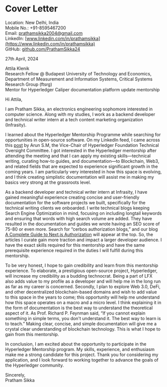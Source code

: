 # Cover Letter

Location: New Delhi, India  
Mobile No.: +91-8595467200  
Email: [prathamsikka2004@gmail.com](mailto:prathamsikka2004@gmail.com)  
LinkedIn: [www.linkedin.com/in/prathamsikka](https://www.linkedin.com/in/prathamsikka)  
GitHub: [github.com/PrathamSikka24](https://github.com/PrathamSikka24)

27th April, 2024

Attila Klenik  
Research Fellow @ Budapest University of Technology and Economics, Department of Measurement and Information Systems, Critical Systems Research Group (ftsrg)  
Mentor for Hyperledger Caliper documentation platform update mentorship

Hi Attila,

I am Pratham Sikka, an electronics engineering sophomore interested in computer science. Along with my studies, I work as a backend developer and technical writer intern at a tech content marketing organization (Infrasity).

I learned about the Hyperledger Mentorship Programme while searching for opportunities in open-source software. On my LinkedIn feed, I came across this [post](https://www.linkedin.com/posts/arunsm93_how-to-apply-to-hyperledgers-annual-paid-activity-7182758511846596608-Otyr?utm_source=share&utm_medium=member_desktop) by Arun S.M, the Vice-Chair of Hyperledger Foundation Technical Oversight Committee. I got interested in the Hyperledger mentorship after attending the meeting and that I can apply my existing skills—technical writing, curating how-to guides, and documentation—to Blockchain, Web3, and related fields that are expected to experience significant growth in the coming years. I am particularly very interested in how this space is evolving, and I think creating simplistic documentation will assist me in making my basics very strong at the grassroots level.

As a backend developer and technical writer intern at Infrasity, I have gained meaningful experience creating concise and user-friendly documentation for the software projects we built, specifically for the technical writing clients we onboarded. I write technical blogs keeping Search Engine Optimization in mind, focusing on including longtail keywords and ensuring that words with high search volume are added. They have resulted in the documentation and guides we wrote having an SEO score of 75-80 or even more. Search for “cerbos authorization blogs,” and our blog [A Complete Guide to Next.js Authorization](https://www.cerbos.dev/blog/a-complete-guide-to-next-js-authorization) will appear at the top. So, the articles I curate gain more traction and impact a larger developer audience. I have the exact skills required for this mentorship and have the same prerequisite experience required in the duties I will fulfill during this mentorship.

To be very honest, I hope to gain credibility and learn from this mentorship experience. To elaborate, a prestigious open-source project, Hyperledger, will increase my credibility as a budding technocrat. Being a part of LFX also adds value to my profile as a developer and will help me in the long run as far as my career is concerned. Secondly, I plan to explore Web 3.0, DeFi, and other decentralized blockchain-based domains and wish to add value to this space in the years to come; this opportunity will help me understand how this space operates on a macro and a micro level. I think explaining it in the form of documentation is the best way to understand the theoretical aspect of it. As Prof. Richard P. Feynman said, “If you cannot explain something in simple terms, you don't understand it. The best way to learn is to teach.” Making clear, concise, and simple documentation will give me a crystal clear understanding of blockchain technology. This is what I hope to gain from this mentorship.

In conclusion, I am excited about the opportunity to participate in the Hyperledger Mentorship program. My skills, experience, and enthusiasm make me a strong candidate for this project. Thank you for considering my application, and I look forward to working together to advance the goals of the Hyperledger community.

Sincerely,  
Pratham Sikka

